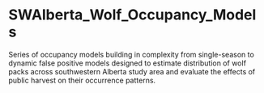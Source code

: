 # SWAlberta_Wolf_Occupancy_Models
Series of occupancy models building in complexity from single-season to dynamic false positive models designed to estimate distribution of wolf packs across southwestern Alberta study area and evaluate the effects of public harvest on their occurrence patterns.
